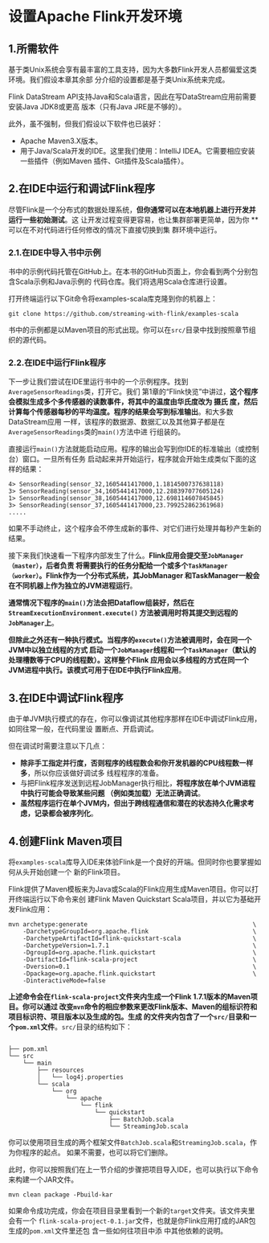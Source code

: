 设置Apache Flink开发环境
================================================================================
## 1.所需软件
基于类Unix系统会享有最丰富的工具支持，因为大多数Flink开发人员都偏爱这类环境。我们假设本章其余部
分介绍的设置都是基于类Unix系统来完成。

Flink DataStream API支持Java和Scala语言，因此在写DataStream应用前需要安装Java JDK8或更高
版本（只有Java JRE是不够的）。

此外，虽不强制，但我们假设以下软件也已装好：
+ Apache Maven3.X版本。
+ 用于Java/Scala开发的IDE。这里我们使用：IntelliJ IDEA。它需要相应安装一些插件（例如Maven
插件、Git插件及Scala插件）。

## 2.在IDE中运行和调试Flink程序
尽管Flink是一个分布式的数据处理系统，**但你通常可以在本地机器上进行开发并运行一些初始测试**。这
让开发过程变得更容易，也让集群部署更简单，因为你 **可以在不对代码进行任何修改的情况下直接切换到集
群环境中运行。

### 2.1.在IDE中导入书中示例
书中的示例代码托管在GitHub上。在本书的GitHub页面上，你会看到两个分别包含Scala示例和Java示例的
代码仓库。我们将选用Scala仓库进行设置。

打开终端运行以下Git命令将examples-scala库克隆到你的机器上：
```shell
git clone https://github.com/streaming-with-flink/examples-scala
```
书中的示例都是以Maven项目的形式出现。你可以在`src/`目录中找到按照章节组织的源代码。

### 2.2.在IDE中运行Flink程序 
下一步让我们尝试在IDE里运行书中的一个示例程序。找到`AverageSensorReadings`类，打开它。我们
第1章的“Flink快览”中讲过，**这个程序会模拟生成多个多传感器的读数事件，将其中的温度由华氏度改为
摄氏 度，然后计算每个传感器每秒的平均温度。程序的结果会写到标准输出**。和大多数DataStream应用
一样，该程序的数据源、数据汇以及其他算子都是在`AverageSensorReadings`类的`main()`方法中进
行组装的。

直接运行`main()`方法就能启动应用。程序的输出会写到你IDE的标准输出（或控制台）窗口。一旦所有任务 
启动起来并开始运行，程序就会开始生成类似下面的这样的结果：
```
4> SensorReading(sensor_32,1605441417000,1.1814500737638118)
3> SensorReading(sensor_34,1605441417000,12.288397077605124)
1> SensorReading(sensor_38,1605441417000,12.698114607845845)
3> SensorReading(sensor_37,1605441417000,23.799252862361968)
.....
```
如果不手动终止，这个程序会不停生成新的事件、对它们进行处理并每秒产生新的结果。

接下来我们快速看一下程序内部发生了什么。**Flink应用会提交至`JobManager（master）`，后者负责
将需要执行的任务分配给一个或多个`TaskManager（worker）`。Flink作为一个分布式系统，其JobManager
和TaskManager一般会在不同机器上作为独立的JVM进程运行**。

**通常情况下程序的`main()`方法会把Dataflow组装好，然后在`StreamExecutionEnvironment.execute()`
方法被调用时将其提交到远程的`JobManager`上**。

**但除此之外还有一种执行模式。当程序的`execute()`方法被调用时，会在同一个JVM中以独立线程的方式
启动一个`JobManager`线程和一个`TaskManager`（默认的处理槽数等于CPU的线程数）。这样整个Flink
应用会以多线程的方式在同一个JVM进程中执行。该模式可用于在IDE中执行Flink应用**。

## 3.在IDE中调试Flink程序 
由于单JVM执行模式的存在，你可以像调试其他程序那样在IDE中调试Flink应用，如同往常一般，在代码里设
置断点、开启调试。

但在调试时需要注意以下几点：
+ **除非手工指定并行度，否则程序的线程数会和你开发机器的CPU线程数一样多**，所以你应该做好调试多
线程程序的准备。
+ 与把Flink程序发送到远程JobManager执行相比，**将程序放在单个JVM进程中执行可能会导致某些问题
（例如类加载）无法正确调试**。
+ **虽然程序运行在单个JVM内，但出于跨线程通信和潜在的状态持久化需求考虑，记录都会被序列化**。

## 4.创建Flink Maven项目
将`examples-scala`库导入IDE来体验Flink是一个良好的开端。但同时你也要掌握如何从头开始创建一个
新的Flink项目。

Flink提供了Maven模板来为Java或Scala的Flink应用生成Maven项目。你可以打开终端运行以下命令来创
建Flink Maven Quickstart Scala项目，并以它为基础开发Flink应用：
```shell
mvn archetype:generate                                              \
    -DarchetypeGroupId=org.apache.flink                             \
    -DarchetypeArtifactId=flink-quickstart-scala                    \
    -DarchetypeVersion=1.7.1                                        \
    -DgroupId=org.apache.flink.quickstart                           \
    -DartifactId=flink-scala-project                                \
    -Dversion=0.1                                                   \
    -Dpackage=org.apache.flink.quickstart                           \
    -DinteractiveMode=false
```
**上述命令会在`flink-scala-project`文件夹内生成一个Flink 1.7.1版本的Maven项目。你可以通过
改变`mvn`命令的相应参数来更改Flink版本、Maven的组标识符和项目标识符、项目版本以及生成的包。生成 
的文件夹内包含了一个`src/`目录和一个`pom.xml`文件**。`src/`目录的结构如下：
```

├── pom.xml
└── src
    └── main
        ├── resources
        │   └── log4j.properties
        └── scala
            └── org
                └── apache
                    └── flink
                        └── quickstart
                            ├── BatchJob.scala
                            └── StreamingJob.scala
```
你可以使用项目生成的两个框架文件`BatchJob.scala`和`StreamingJob.scala`，作为你程序的起点。
如果不需要，也可以将它们删除。

此时，你可以按照我们在上一节介绍的步骤把项目导入IDE，也可以执行以下命令来构建一个JAR文件。
```shell
mvn clean package -Pbuild-kar
```
如果命令成功完成，你会在项目目录里看到一个新的`target`文件夹。该文件夹里会有一个
`flink-scala-project-0.1.jar`文件，也就是你Flink应用打成的JAR包生成的`pom.xml`文件里还包
含一些如何往项目中添 中其他依赖的说明。


